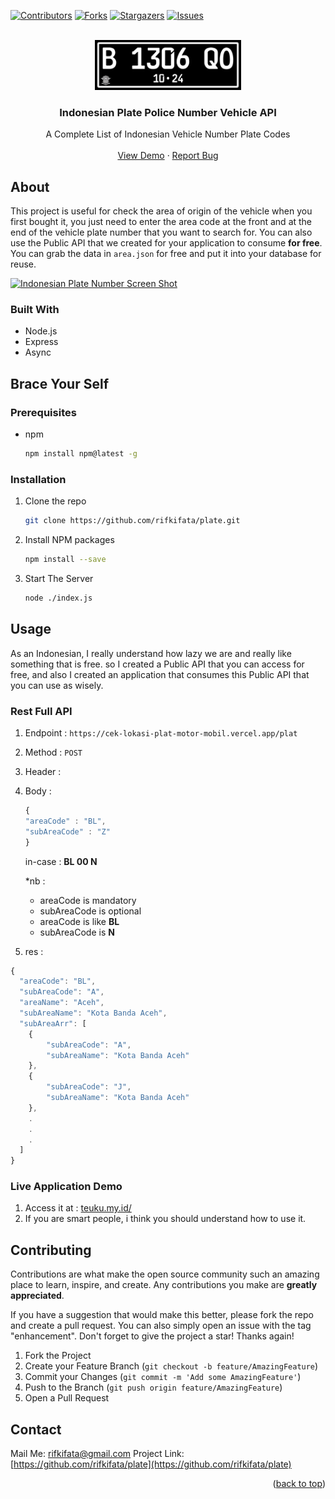 <a name="readme-top"></a>

[![Contributors][contributors-shield]][contributors-url]
[![Forks][forks-shield]][forks-url]
[![Stargazers][stars-shield]][stars-url]
[![Issues][issues-shield]][issues-url]

<!-- PROJECT LOGO -->
<br />
<div align="center">
  <a href="https://github.com/rifkifata/plate">
    <img src="images/logo.jpg" alt="Logo" height="80">
  </a>

<h3 align="center">Indonesian Plate Police Number Vehicle API</h3>

  <p align="center">
    A Complete List of Indonesian Vehicle Number Plate Codes
    <br />
    <br />
    <a href="https://appcyclic">View Demo</a>
    ·
    <a href="https://github.com/rifkifata/plate/issues">Report Bug</a>
  </p>
</div>

## About

This project is useful for check the area of origin of the vehicle when you first bought it, you just need to enter the area code at the front and at the end of the vehicle plate number that you want to search for. You can also use the Public API that we created for your application to consume **for free**. You can grab the data in `area.json` for free and put it into your database for reuse.

[![Indonesian Plate Number Screen Shot][product-screenshot]](https://teuku.my.id)

### Built With

- Node.js
- Express
- Async

<!-- GETTING STARTED -->

## Brace Your Self

### Prerequisites

- npm
  ```sh
  npm install npm@latest -g
  ```

### Installation

1. Clone the repo
   ```sh
   git clone https://github.com/rifkifata/plate.git
   ```
2. Install NPM packages
   ```sh
   npm install --save
   ```
3. Start The Server
   ```sh
   node ./index.js
   ```

<!-- USAGE EXAMPLES -->

## Usage

As an Indonesian, I really understand how lazy we are and really like something that is free. so I created a Public API that you can access for free, and also I created an application that consumes this Public API that you can use as wisely.

### Rest Full API

1. Endpoint : `https://cek-lokasi-plat-motor-mobil.vercel.app/plat`
2. Method : `POST`
3. Header :
4. Body :

   ```javascript
   {
   "areaCode" : "BL",
   "subAreaCode" : "Z"
   }
   ```

   in-case : **BL 00 N**

   \*nb :

   - areaCode is mandatory
   - subAreaCode is optional
   - areaCode is like **BL**
   - subAreaCode is **N**

5. res :

```javascript
{
  "areaCode": "BL",
  "subAreaCode": "A",
  "areaName": "Aceh",
  "subAreaName": "Kota Banda Aceh",
  "subAreaArr": [
    {
        "subAreaCode": "A",
        "subAreaName": "Kota Banda Aceh"
    },
    {
        "subAreaCode": "J",
        "subAreaName": "Kota Banda Aceh"
    },
    .
    .
    .
  ]
}
```

### Live Application Demo

1. Access it at : [teuku.my.id/](https://teuku.my.id/)
2. If you are smart people, i think you should understand how to use it.

<!-- CONTRIBUTING -->

## Contributing

Contributions are what make the open source community such an amazing place to learn, inspire, and create. Any contributions you make are **greatly appreciated**.

If you have a suggestion that would make this better, please fork the repo and create a pull request. You can also simply open an issue with the tag "enhancement".
Don't forget to give the project a star! Thanks again!

1. Fork the Project
2. Create your Feature Branch (`git checkout -b feature/AmazingFeature`)
3. Commit your Changes (`git commit -m 'Add some AmazingFeature'`)
4. Push to the Branch (`git push origin feature/AmazingFeature`)
5. Open a Pull Request

## Contact

Mail Me: [rifkifata@gmail.com](mailto:rifkifata@gmail.com)
Project Link: [https://github.com/rifkifata/plate](https://github.com/rifkifata/plate)

<p align="right">(<a href="#readme-top">back to top</a>)</p>

[contributors-shield]: https://img.shields.io/github/contributors/rifkifata/plat.svg?style=for-the-badge
[contributors-url]: https://github.com/rifkifata/plate/graphs/contributors
[forks-shield]: https://img.shields.io/github/forks/rifkifata/plate.svg?style=for-the-badge
[forks-url]: https://github.com/rifkifata/plate/network/members
[stars-shield]: https://img.shields.io/github/stars/rifkifata/plate.svg?style=for-the-badge
[stars-url]: https://github.com/rifkifata/plate/stargazers
[issues-shield]: https://img.shields.io/github/issues/rifkifata/plate.svg?style=for-the-badge
[issues-url]: https://github.com/rifkifata/plate/issues
[product-screenshot]: images/screenshot.png
[Javascipt]: https://img.shields.io/badge/logo-javascript-blue?logo=javascript
